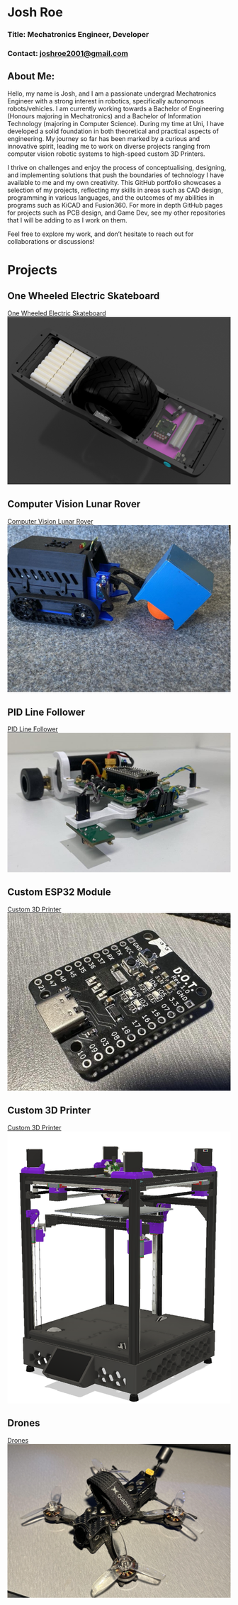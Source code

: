 # Josh Roe

### Title: Mechatronics Engineer, Developer
### Contact: joshroe2001@gmail.com

## About Me:
Hello, my name is Josh, and I am a passionate undergrad Mechatronics Engineer with a strong interest in robotics, specifically autonomous robots/vehicles. I am currently working towards a Bachelor of Engineering (Honours majoring in Mechatronics) and a Bachelor of Information Technology (majoring in Computer Science). During my time at Uni, I have developed a solid foundation in both theoretical and practical aspects of engineering. My journey so far has been marked by a curious and innovative spirit, leading me to work on diverse projects ranging from computer vision robotic systems to high-speed custom 3D Printers.

I thrive on challenges and enjoy the process of conceptualising, designing, and implementing solutions that push the boundaries of technology I have available to me and my own creativity. This GitHub portfolio showcases a selection of my projects, reflecting my skills in areas such as CAD design, programming in various languages, and the outcomes of my abilities in programs such as KiCAD and Fusion360. For more in depth GitHub pages for projects such as PCB design, and Game Dev, see my other repositories that I will be adding to as I work on them.

Feel free to explore my work, and don’t hesitate to reach out for collaborations or discussions!

# Projects

## One Wheeled Electric Skateboard

[One Wheeled Electric Skateboard](Self_Balancing_Electric_Skateboard/)
![One Wheeled Electric Skateboard](Self_Balancing_Electric_Skateboard/V2XR3.png)

## Computer Vision Lunar Rover

[Computer Vision Lunar Rover](Computer_Vision_Lunar_Rover/)
![Computer Vision Lunar Rover](Images/LunarRobot.jpg)

## PID Line Follower

[PID Line Follower](Line_Following_Robot/)
![PID Line Follower](Images/LineFollower.jpg)

## Custom ESP32 Module

[Custom 3D Printer](Custom_ESP32_Dev_Board/)  
![Custom 3D Printer](Images/DOT_ESP32_3.jpg)

## Custom 3D Printer

[Custom 3D Printer](Custom_3D_Printer/)
![Custom 3D Printer](Images/Printer.png)

## Drones

[Drones](Drones/)
![Drones](Images/Drone.jpg)


